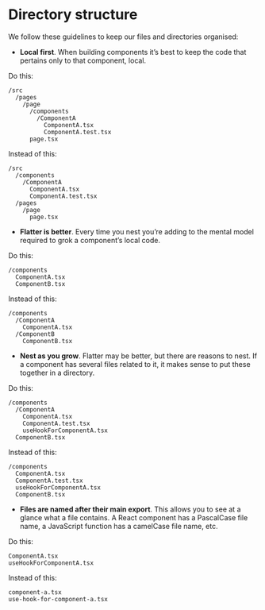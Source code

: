 # Directory structure

We follow these guidelines to keep our files and directories organised:

- **Local first**. When building components it’s best to keep the code that pertains only to that component, local.

Do this:

```lang-plaintext
/src
  /pages
    /page
      /components
        /ComponentA
          ComponentA.tsx
          ComponentA.test.tsx
      page.tsx
```

Instead of this:

```lang-plaintext
/src
  /components
    /ComponentA
      ComponentA.tsx
      ComponentA.test.tsx
  /pages
    /page
      page.tsx
```

- **Flatter is better**. Every time you nest you’re adding to the mental model required to grok a component’s local code.

Do this:

```lang-plaintext
/components
  ComponentA.tsx
  ComponentB.tsx
```

Instead of this:

```lang-plaintext
/components
  /ComponentA
    ComponentA.tsx
  /ComponentB
    ComponentB.tsx
```

- **Nest as you grow**. Flatter may be better, but there are reasons to nest.
  If a component has several files related to it, it makes sense to put these together in a directory.

Do this:

```lang-plaintext
/components
  /ComponentA
    ComponentA.tsx
    ComponentA.test.tsx
    useHookForComponentA.tsx
  ComponentB.tsx
```

Instead of this:

```lang-plaintext
/components
  ComponentA.tsx
  ComponentA.test.tsx
  useHookForComponentA.tsx
  ComponentB.tsx
```

- **Files are named after their main export**.
  This allows you to see at a glance what a file contains.
  A React component has a PascalCase file name, a JavaScript function has a camelCase file name, etc.

Do this:

```lang-plaintext
ComponentA.tsx
useHookForComponentA.tsx
```

Instead of this:

```lang-plaintext
component-a.tsx
use-hook-for-component-a.tsx
```
